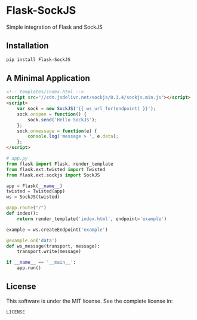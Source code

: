# Flask-SockJS

Simple integration of Flask and SockJS

## Installation

``` bash
pip install Flask-SockJS
```

## A Minimal Application

``` html
<!-- templates/index.html -->
<script src="//cdn.jsdelivr.net/sockjs/0.3.4/sockjs.min.js"></script>
<script>
    var sock = new SockJS('{{ ws_url_for(endpoint) }}');
    sock.onopen = function() {
        sock.send('Hello SockJS');
    };
    sock.onmessage = function(e) {
        console.log('message > ', e.data);
    };
</script>
```

``` python
# app.py
from flask import Flask, render_template
from flask.ext.twisted import Twisted
from flask.ext.sockjs import SockJS

app = Flask(__name__)
twisted = Twisted(app)
ws = SockJS(twisted)

@app.route("/")
def index():
    return render_template('index.html', endpoint='example')

example = ws.createEndpoint('example')

@example.on('data')
def ws_message(transport, message):
    transport.write(message)

if __name__ == '__main__':
    app.run()
```

## License

This software is under the MIT license. See the complete license in:

```
LICENSE
```